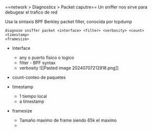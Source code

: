 ==network > Diagnostics > Packet caputre==
Un sniffer nos sirve para debugear el trafico de red

Usa la sintaxis BPF Berkley packet filter, conocida por tcpdump

```
diagnose sniffer packet <interface> <filter> <verbosity> <count> <timestamp>
<framesize>
```

- Interface
	- any o puerto fisico o logico
	- filter - BPF syntax
	- verbosity 
![[Pasted image 20240707212918.png]]


- count-conteo de paquetes
- timestamp 
	- 1 tiempo local
	- a timestamp
- framesize
	- Tamaño maximo de frame siendo 65k el maximo
	- 